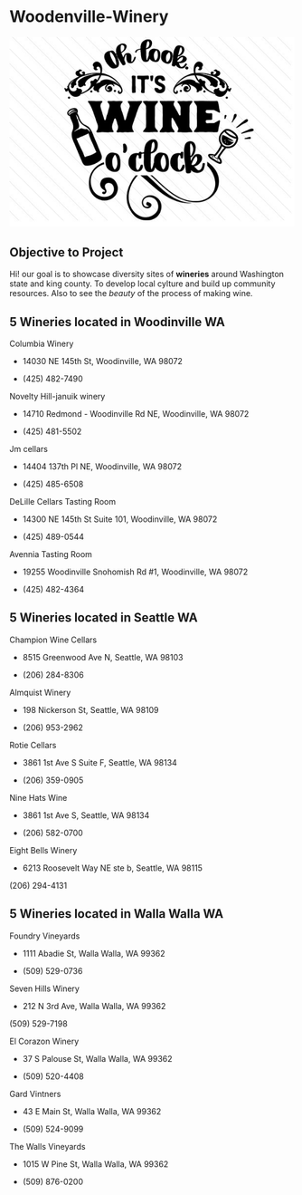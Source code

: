 # Woodenville-Winery

![Winery](Oh-look-its-wine-o-clock-1.jpg)

## Objective to Project

Hi! our goal is to showcase diversity sites of **wineries** around Washington state and king county. To develop local cylture and build up community resources. Also to see the *beauty* of the process of making wine.

## 5 Wineries located in Woodinville WA

Columbia Winery

* 14030 NE 145th St, Woodinville, WA 98072

* (425) 482-7490

Novelty Hill-januik winery

* 14710 Redmond - Woodinville Rd NE, Woodinville, WA 98072

* (425) 481-5502

Jm cellars

* 14404 137th Pl NE, Woodinville, WA 98072

* (425) 485-6508

DeLille Cellars Tasting Room

* 14300 NE 145th St Suite 101, Woodinville, WA 98072

* (425) 489-0544

Avennia Tasting Room

* 19255 Woodinville Snohomish Rd #1, Woodinville, WA 98072

* (425) 482-4364

## 5 Wineries located in Seattle WA
Champion Wine Cellars

* 8515 Greenwood Ave N, Seattle, WA 98103

* (206) 284-8306

Almquist Winery

* 198 Nickerson St, Seattle, WA 98109

* (206) 953-2962

Rotie Cellars

* 3861 1st Ave S Suite F, Seattle, WA 98134

* (206) 359-0905

Nine Hats Wine

* 3861 1st Ave S, Seattle, WA 98134

* (206) 582-0700

Eight Bells Winery

* 6213 Roosevelt Way NE ste b, Seattle, WA 98115

(206) 294-4131

## 5 Wineries located in Walla Walla WA

Foundry Vineyards

* 1111 Abadie St, Walla Walla, WA 99362

* (509) 529-0736

Seven Hills Winery

* 212 N 3rd Ave, Walla Walla, WA 99362

(509) 529-7198

El Corazon Winery

* 37 S Palouse St, Walla Walla, WA 99362

* (509) 520-4408

Gard Vintners

* 43 E Main St, Walla Walla, WA 99362

* (509) 524-9099

The Walls Vineyards

* 1015 W Pine St, Walla Walla, WA 99362

* (509) 876-0200

